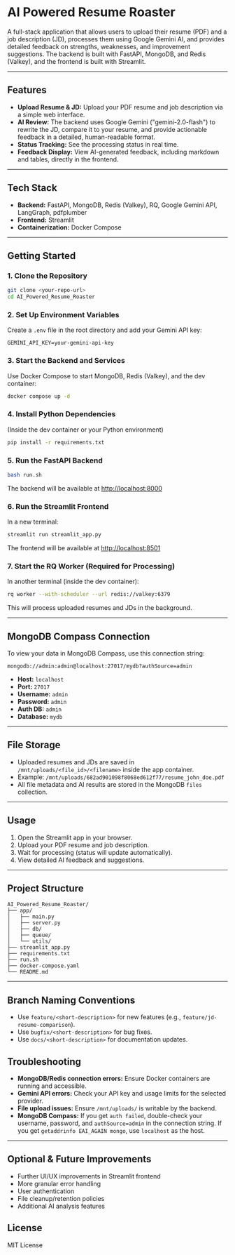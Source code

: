 # AI Powered Resume Roaster

A full-stack application that allows users to upload their resume (PDF) and a job description (JD), processes them using Google Gemini AI, and provides detailed feedback on strengths, weaknesses, and improvement suggestions. The backend is built with FastAPI, MongoDB, and Redis (Valkey), and the frontend is built with Streamlit.

---

## Features
- **Upload Resume & JD:** Upload your PDF resume and job description via a simple web interface.
- **AI Review:** The backend uses Google Gemini ("gemini-2.0-flash") to rewrite the JD, compare it to your resume, and provide actionable feedback in a detailed, human-readable format.
- **Status Tracking:** See the processing status in real time.
- **Feedback Display:** View AI-generated feedback, including markdown and tables, directly in the frontend.

---

## Tech Stack
- **Backend:** FastAPI, MongoDB, Redis (Valkey), RQ, Google Gemini API, LangGraph, pdfplumber
- **Frontend:** Streamlit
- **Containerization:** Docker Compose

---

## Getting Started

### 1. Clone the Repository
```bash
git clone <your-repo-url>
cd AI_Powered_Resume_Roaster
```

### 2. Set Up Environment Variables
Create a `.env` file in the root directory and add your Gemini API key:
```env
GEMINI_API_KEY=your-gemini-api-key
```

### 3. Start the Backend and Services
Use Docker Compose to start MongoDB, Redis (Valkey), and the dev container:
```bash
docker compose up -d
```

### 4. Install Python Dependencies
(Inside the dev container or your Python environment)
```bash
pip install -r requirements.txt
```

### 5. Run the FastAPI Backend
```bash
bash run.sh
```
The backend will be available at [http://localhost:8000](http://localhost:8000)

### 6. Run the Streamlit Frontend
In a new terminal:
```bash
streamlit run streamlit_app.py
```
The frontend will be available at [http://localhost:8501](http://localhost:8501)

### 7. Start the RQ Worker (Required for Processing)
In another terminal (inside the dev container):
```bash
rq worker --with-scheduler --url redis://valkey:6379
```
This will process uploaded resumes and JDs in the background.

---

## MongoDB Compass Connection
To view your data in MongoDB Compass, use this connection string:
```
mongodb://admin:admin@localhost:27017/mydb?authSource=admin
```
- **Host:** `localhost`
- **Port:** `27017`
- **Username:** `admin`
- **Password:** `admin`
- **Auth DB:** `admin`
- **Database:** `mydb`

---

## File Storage
- Uploaded resumes and JDs are saved in `/mnt/uploads/<file_id>/<filename>` inside the app container.
- Example: `/mnt/uploads/682ad901098f8068ed612f77/resume_john_doe.pdf`
- All file metadata and AI results are stored in the MongoDB `files` collection.

---

## Usage
1. Open the Streamlit app in your browser.
2. Upload your PDF resume and job description.
3. Wait for processing (status will update automatically).
4. View detailed AI feedback and suggestions.

---

## Project Structure
```
AI_Powered_Resume_Roaster/
├── app/
│   ├── main.py
│   ├── server.py
│   ├── db/
│   ├── queue/
│   └── utils/
├── streamlit_app.py
├── requirements.txt
├── run.sh
├── docker-compose.yaml
└── README.md
```

---

## Branch Naming Conventions
- Use `feature/<short-description>` for new features (e.g., `feature/jd-resume-comparison`).
- Use `bugfix/<short-description>` for bug fixes.
- Use `docs/<short-description>` for documentation updates.

## Troubleshooting
- **MongoDB/Redis connection errors:** Ensure Docker containers are running and accessible.
- **Gemini API errors:** Check your API key and usage limits for the selected provider.
- **File upload issues:** Ensure `/mnt/uploads/` is writable by the backend.
- **MongoDB Compass:** If you get `auth failed`, double-check your username, password, and `authSource=admin` in the connection string. If you get `getaddrinfo EAI_AGAIN mongo`, use `localhost` as the host.

---

## Optional & Future Improvements
- Further UI/UX improvements in Streamlit frontend
- More granular error handling
- User authentication
- File cleanup/retention policies
- Additional AI analysis features

## License
MIT License


